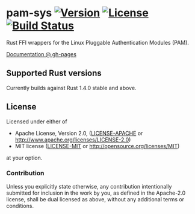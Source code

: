 # pam-sys [![Version](https://img.shields.io/crates/v/pam-sys.svg)](https://crates.io/crates/pam-sys) [![License](https://img.shields.io/crates/l/pam-sys.svg?branch=master)](https://travis-ci.org/MrFloya/pam-sys) [![Build Status](https://travis-ci.org/MrFloya/pam-sys.svg?branch=master)](https://travis-ci.org/MrFloya/pam-sys)
Rust FFI wrappers for the Linux Pluggable Authentication Modules (PAM).

[Documentation @ gh-pages](https://mrfloya.github.io/pam-sys/)

## Supported Rust versions
Currently builds against Rust 1.4.0 stable and above.

## License

Licensed under either of

 * Apache License, Version 2.0, ([LICENSE-APACHE](LICENSE-APACHE) or http://www.apache.org/licenses/LICENSE-2.0)
 * MIT license ([LICENSE-MIT](LICENSE-MIT) or http://opensource.org/licenses/MIT)

at your option.

### Contribution

Unless you explicitly state otherwise, any contribution intentionally
submitted for inclusion in the work by you, as defined in the Apache-2.0
license, shall be dual licensed as above, without any additional terms or
conditions.
